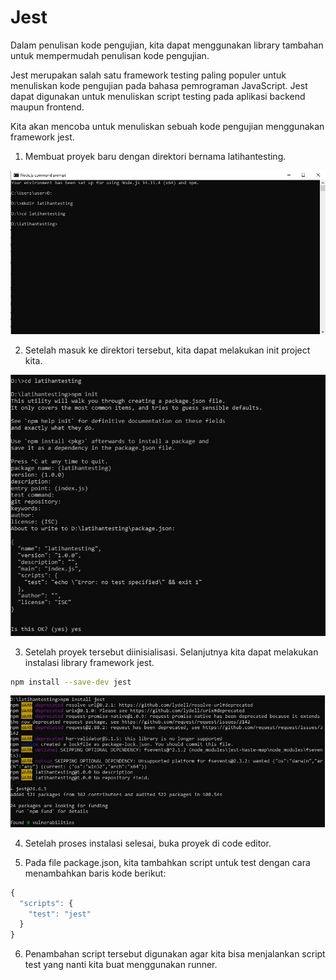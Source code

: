 # Jest

Dalam penulisan kode pengujian, kita dapat menggunakan library tambahan untuk mempermudah
penulisan kode pengujian.

Jest merupakan salah satu framework testing paling populer untuk menuliskan kode pengujian pada
bahasa pemrograman JavaScript. Jest dapat digunakan untuk menuliskan script testing pada
aplikasi backend maupun frontend.

Kita akan mencoba untuk menuliskan sebuah kode pengujian menggunakan framework jest.

1. Membuat proyek baru dengan direktori bernama latihantesting.

![nameImg](img/jest1.jpeg)


2. Setelah masuk ke direktori tersebut, kita dapat melakukan init project kita.

![nameImg](img/jest2.jpeg)

3. Setelah proyek tersebut diinisialisasi. Selanjutnya kita dapat melakukan instalasi library
   framework jest.

```bash
npm install --save-dev jest
```

![nameImg](img/jest3.jpeg)


4. Setelah proses instalasi selesai, buka proyek di code editor.

5. Pada file package.json, kita tambahkan script untuk test dengan cara menambahkan baris kode
   berikut:

```javascript
{
  "scripts": {
    "test": "jest"
  }
}
```

6. Penambahan script tersebut digunakan agar kita bisa menjalankan script test yang nanti kita
   buat menggunakan runner.





